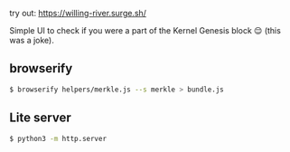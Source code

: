 try out: https://willing-river.surge.sh/

Simple UI to check if you were a part of the Kernel Genesis block 😌
(this was a joke).

## browserify

```bash
$ browserify helpers/merkle.js --s merkle > bundle.js
```

## Lite server

```bash
$ python3 -m http.server
```

